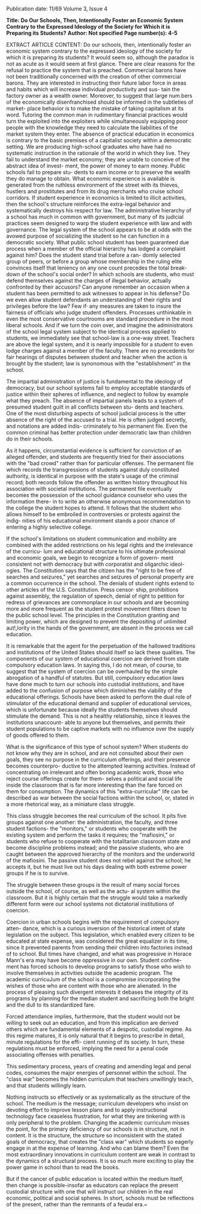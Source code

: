 Publication date: 11/69
Volume 3, Issue 4

**Title: Do Our Schools, Then, Intentionally Foster an Economic System Contrary to the Expressed Ideology of the Society for Which it is Preparing its Students?**
**Author: Not specified**
**Page number(s): 4-5**

EXTRACT ARTICLE CONTENT:
Do our schools, then, intentionally 
foster an economic system contrary to the 
expressed ideology of the society for 
which it is preparing its students? It would 
seem so, although the paradox is not 
as acute as it would seem at first glance. 
There are clear reasons for the refusal 
to practice the system that is preached. 
Commercial barons have not been 
traditionally concerned with the creation 
of other commercial barons. They are 
interested in instructing their future labor 
force in areas and habits which will 
increase individual productivity and sus-
tain the factory owner as a wealth owner. 
Moreover, to suggest that large num.bers of 
the economically disenfranchised should 
be informed in the subtleties of market-
place behavior is to make the mistake 
of taking capitalism at its word. Tutoring 
the common man in rudimentary financial 
practices would turn the exploited into 
the exploiters while simultaneously 
equipping poor people with the 
knowledge they need to calculate the 
liabilities of the market system they enter. 
The absence of practical education in 
economics is contrary to the basic premises 
of a capitalist society within a democratic 
setting. We are producing high-school 
graduates who have had no systematic 
instruction in the rationale of the world in 
which they live. They fail to understand 
the market economy; they are unable 
to conceive of the abstract idea of invest-
ment, the power of money to earn money. 
Public schools fail to prepare stu-
dents to earn income or to preserve the 
wealth they do manage to obtain. What 
economic experience is available is 
generated from the ruthless environment 
of the street with its thieves, hustlers and 
prostitutes and from its drug merchants 
who cruise school corridors. If student 
experience in economics is limited to 
illicit activities, then the school's structure 
reinforces the extra-legal behavior and 
systematically destroys his respect for law. 
The administrative hierarchy of a school 
has much in common with government, 
but many of its judicial practices seem 
designed to warp the student experience 
with law and with governance. The legal 
system of the school appears to be at odds 
with the avowed purpose of socializing 
the student so he can function in a 
democratic society. What public school 
student has been guaranteed due process 
when a member of the official hierarchy 
has lodged a complaint against him? 
Does the student stand trial before a ran-
domly selected group of peers, or 
before a group whose membership in the 
ruling elite convinces itself that leniency 
on any one count precedes the total break-
down of the school's social order? In 
which schools are students, who must 
defend themselves against the charges of 
illegal behavior, actually confronted 
by their accusors? Can anyone remember 
an occasion when a student has been 
permitted to ask witnesses to appear in his 
defense? Do we even allow student 
defendants an understanding of their 
rights and privileges before the law? 
Few if· any measures are taken to insure 
the fairness of officials who judge student 
offenders. Processes unthinkable in even 
the most conservative courtrooms are 
standard procedure in the most liberal 
schools. And if we turn the coin over, and 
imagine the administrators of the school 
legal system subject to the identical process 
applied to students, we immediately see 
that school-law is a one-way street. 
Teachers are above the legal system, and 
it is nearly impossible for a student to 
even lodge charges against a member of 
the faculty. There are no precedents 
for fair hearings of disputes between 
student and teacher when the action is 
brought by the student; law is synonomous 
with the "establishment" in the school. 


The impartial administration of 
justice is fundamental to the ideology 
of democracy, but our school systems 
fail to employ acceptable standards of 
justice within their spheres of influence, 
and neglect to follow by example what 
they preach. The absence of impartial 
panels leads to a system of presumed 
student guilt in all conflicts between stu-
dents and teachers. One of the most 
disturbing aspects of school judicial 
process is the utter absence of the right of 
the accused to a trial. He is often judged 
secretly, and notations are added indis-
criminately to his permanent file. Even the 
common criminal has better protection 
under democratic law than children do in 
their schools. 

As it happens, circumstantial evidence 
is sufficient for conviction of an alleged 
offender, and students are frequently tried 
for their associations with the "bad crowd" 
rather than for particular offenses. 
The permanent file which records the 
transgressions of students against duly 
constituted authority, is identical in 
purpose with the state's usage of the 
criminal record; both records follow the 
offender as written history throughout 
his association with societal institutions. 
The permanent file eventually becomes 
the possession of the school guidance 
counselor who uses the information there-
in to write an otherwise anonymous 
recommendation to the college the student 
hopes to attend. It follows that the student 
who allows himself to be embroiled in 
controversies or protests against the indig-
nities of his educational environment 
stands a poor chance of entering a highly 
selective college. 

If the school's limitations on student 
communication and mobility are combined 
with the added restrictions on his legal 
rights and the irrelevance of the curricu-
lum and educational structure to his 
ultimate professional and economic goals, 
we begin to recognize a form of govern-
ment consistent not with democracy 
but with corporatist and oligarchic ideol-
ogies. The Constitution says that the 
citizen has the "right to be free of searches 
and seizures," yet searches and seizures 
of personal property are a common 
occurrence in the school. The denials of 
student rights extend to other articles 
of the U.S. Constitution. Press censor· 
ship, prohibitions against assembly, the 
regulation of speech, denial of right to 
petition for redress of grievances are 
commonplace in our schools and are 
becoming more and more frequent as the 
student protest movement filters down 
to the public school level. The principles 
in the Constitution granting and limiting 
power, which are designed to prevent the 
depositing of unlimited aut!,lority in the 
hands of the government, are absent in 
the process we call education. 

It is remarkable that the agent for the 
perpetuation of the hallowed traditions 
and institutions of the United States 
should itself so lack these qualities. 
The components of our system of 
educational coercion are derived from 
state compulsory education laws. In 
saying this, I do not mean, of course, to 
suggest that the system of coercion can be 
overhauled by the simple abrogation of 
a handful of statutes. But still, compulsory 
education laws have done much to turn 
our schools into custodial institutions, and 
have added to the confusion of purpose 
which diminishes the viability of the 
educational offerings. Schools have been 
asked to perform the dual role of 
stimulator of the educational demand 
and supplier of educational services, 
which is unfortunate because ideally the 
students themselves should stimulate the 
demand. This is not a healthy relationship, 
since it leaves the institutions unaccount-
able to anyone but themselves, and permits 
their student populations to be captive 
markets with no influence over the supply 
of goods offered to them.


What is the significance of this type of 
school system? When students do not 
know why they are in school, and are not 
consulted about their own goals, they 
see no purpose in the curriculum offerings, 
and their presence becomes counterpro-
ductive to the attempted learning activities. 
Instead of concentrating on irrelevant and 
often boring academic work, those who 
reject course offerings create for them-
selves a political and social life inside 
the classroom that is far more interesting 
than the fare forced on them for 
consumption. The dynamics of this 
"extra-curricular" life can be described as 
war between the social factions within 
the school, or, stated in a more rhetorical 
way, as a miniature class struggle. 

This class struggle becomes the real 
curriculum of the school. It pits five groups 
against one another: the administration, 
the faculty, and three student factions-
the "monitors," or students who cooperate 
with the existing system and perform the 
tasks it requires; the "mafiosini," or 
students who refuse to cooperate with the 
totalitarian classroom state and become 
discipline problems instead; and the 
passive students, who are caught between 
the approved hierarchy of the monitors 
and the underworld of the mafiosini. The 
passive student does not rebel against 
the school; he accepts it, but he must live 
out his days dealing with both extreme 
power groups if he is to survive. 

The struggle between these groups is 
the result of many social forces outside 
the school, of course, as well as the actu-
al system within the classroom. But it is 
highly certain that the struggle would take 
a markedly different form were our 
school systems not dictatorial institutions 
of coercion. 

Coercion in urban schools begins with 
the requirement of compulsory atten-
dance, which is a curious inversion of the 
historical intent of state legislation on the 
subject. This legislation, which enabled 
every citizen to be educated at state 
expense, was considered the great 
equalizer in its time, since it prevented 
parents from sending their children into 
factories instead of to school. But times 
have changed, and what was progressive 
in Horace Mann's era may have become 
oppressive in our own. Student confine-
ment has forced schools to develop 
programs to satisfy those who wish to 
involve themselves in activities outside 
the academic program. The academic 
curricuJum of the school is a compromise 
incorporating the wishes of those who 
are content with those who are alienated. 
In the process of pleasing such divergent 
interests it debases the integrity of its 
programs by planning for the median 
student and sacrificing both the bright and 
the dull to its standardized fare. 

Forced attendance implies, furthermore, 
that the student would not be willing to 
seek out an education, and from this 
implication are derived others which are 
fundamental elements of a despotic, 
custodial regime. As this regime matures, 
it is only natural that it begins to prescribe 
in detail, minute regulations for the effi-
cient running of its society. In turn, these 
regulations must be enforced, implying 
the need for a penal code associating 
offenses with penalties. 

This sedimentary process, years of 
creating and amending legal and penal 
codes, consumes the major energies 
of personnel within the school. The "class 
war" becomes the hidden curriculum 
that teachers unwillingly teach, and that 
students willingly learn. 

Nothing instructs so effectively or as 
systematically as the structure of the 
school. The medium is the message; 
curriculum developers who insist on 
devoting effort to improve lesson plans 
and to apply instructional technology 
face ceaseless frustration, for what they 
are tinkering with is only peripheral to 
the problem. Changing the academic 
curriculum misses the point, for the 
primary deficiency of our schools is in 
structure, not in content. It is the 
structure, the structure so inconsistent 
with the stated goals of democracy, that 
creates the "class war" which students 
so eagerly engage in at the expense of 
learning. And who can blame them? Even 
the most extraordinary innovations in 
curriculum content are weak in contrast 
to the dynamics of a structural process. 
It is so much more exciting to play 
the power game in school than to read 
the books. 

But if the cancer of public education is 
located within the medium itself, then 
change is possible-insofar as educators 
can replace the present custodial structure 
with one that will instruct our children 
in the real economic, political and social 
spheres. In short, schools must be 
reflections of the present, rather than the 
remnants of a feudal era.~